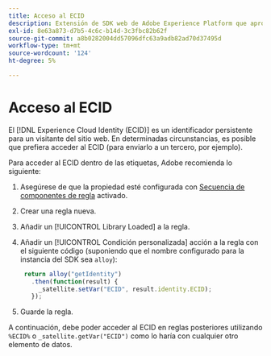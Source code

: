 ```yaml
---
title: Acceso al ECID
description: Extensión de SDK web de Adobe Experience Platform que aprovecha ECID en etiquetas
exl-id: 8e63a873-d7b5-4c6c-b14d-3c3fbc82b62f
source-git-commit: a8b0282004dd57096dfc63a9adb82ad70d37495d
workflow-type: tm+mt
source-wordcount: '124'
ht-degree: 5%

---
```


# Acceso al ECID

El [!DNL Experience Cloud Identity (ECID)] es un identificador persistente para un visitante del sitio web. En determinadas circunstancias, es posible que prefiera acceder al ECID (para enviarlo a un tercero, por ejemplo).

Para acceder al ECID dentro de las etiquetas, Adobe recomienda lo siguiente:

1. Asegúrese de que la propiedad esté configurada con [Secuencia de componentes de regla](../../tags/ui/managing-resources/rules.md#sequencing) activado.
1. Crear una regla nueva.
1. Añadir un [!UICONTROL Library Loaded] a la regla.
1. Añadir un [!UICONTROL Condición personalizada] acción a la regla con el siguiente código (suponiendo que el nombre configurado para la instancia del SDK sea `alloy`):

   ```javascript
    return alloy("getIdentity")
      .then(function(result) {
        _satellite.setVar("ECID", result.identity.ECID);
      });
   ```

1. Guarde la regla.

A continuación, debe poder acceder al ECID en reglas posteriores utilizando `%ECID%` o `_satellite.getVar("ECID")` como lo haría con cualquier otro elemento de datos.
